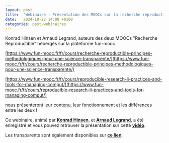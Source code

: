 ```yaml
---
layout: post
title:  "Webinaire : Présentation des MOOCs sur la recherche reproductible"
date:   2024-10-22 14:00 +0100
categories: past-webinaires
---
```


Konrad Hinsen et Arnaud Legrand, auteurs des deux MOOCs "Recherche Reproductible" hébergés sur la plateforme fun-mooc

[https://www.fun-mooc.fr/fr/cours/recherche-reproductible-principes-methodologiques-pour-une-science-transparente/](https://www.fun-mooc.fr/fr/cours/recherche-reproductible-principes-methodologiques-pour-une-science-transparente/)

[https://www.fun-mooc.fr/fr/cours/reproducible-research-ii-practices-and-tools-for-managing-comput/](https://www.fun-mooc.fr/fr/cours/reproducible-research-ii-practices-and-tools-for-managing-comput/)

nous présenteront leur contenu, leur fonctionnement et les différences entre les deux !


Ce webinaire, animé par **[Konrad Hinsen](http://cbm.cnrs-orleans.fr/en/contact/hinsen-konrad-2/)**, et **[Arnaud Legrand](https://polaris.imag.fr/arnaud.legrand/)**, a été enregistré et vous pouvez retrouver la présentation sur cette [**vidéo**](https://videos.univ-grenoble-alpes.fr/video/31346-rr_22_10_2024_hinsen_legrand_moocmp4/).

Les transparents sont également disponibles sur [**ce lien**](/assets/pdfs/MOOCs_Hinsen_Legrand_10_2024_slides.pdf).
